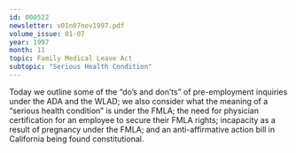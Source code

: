 ```yaml
---
id: 000522
newsletter: v01n07nov1997.pdf
volume_issue: 01-07
year: 1997
month: 11
topic: Family Medical Leave Act
subtopic: "Serious Health Condition"
---
```


Today we outline some of the “do’s and don’ts” of pre-employment inquiries under the ADA and the WLAD; we also consider what the meaning of a “serious health condition” is under the FMLA; the need for physician certification for an employee to secure their FMLA rights; incapacity as a result of pregnancy under the FMLA; and an anti-affirmative action bill in California being found constitutional.